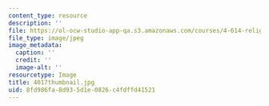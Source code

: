 ```yaml
---
content_type: resource
description: ''
file: https://ol-ocw-studio-app-qa.s3.amazonaws.com/courses/4-614-religious-architecture-and-islamic-cultures-fall-2002/8fd986fa8d935d1e0826c4fdffd41521_4017thumbnail.jpg
file_type: image/jpeg
image_metadata:
  caption: ''
  credit: ''
  image-alt: ''
resourcetype: Image
title: 4017thumbnail.jpg
uid: 8fd986fa-8d93-5d1e-0826-c4fdffd41521
---
```

